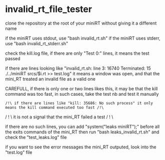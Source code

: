 # invalid_rt_file_tester

clone the repository at the root of your miniRT without giving it a different name

if the miniRT uses stdout, use "bash invalid_rt.sh"
if the miniRT uses stderr, use "bash invalid_rt_stderr.sh"

check the kill.log file, if there are only "Test 0:" lines, it means the test passed

if there are lines looking like "invalid_rt.sh: line 3: 16740 Terminated: 15          ./../miniRT srcs/$i.rt >> test.log"
it means a window was open, and that the mini_RT treated an invalid file as a valid one

CAREFULL, if there is only one or two lines likes this, it may be that the kill command was too fast,
in such cases, take the test nb and test it manually

	/!\ if there are lines like "kill: 35686: No such process" it only means the kill command executed too fast /!\
   / ! \   it is not a signal that the mini_RT failed a test                                                   / ! \
   
if there are no such lines, you can add "system("leaks miniRT");" before all the exits commands of the mini_RT
then run "bash leaks_invalid_rt.sh" and check the "test_leaks.log" file

if you want to see the error messages the mini_RT outputed, look into the "test.log" file


